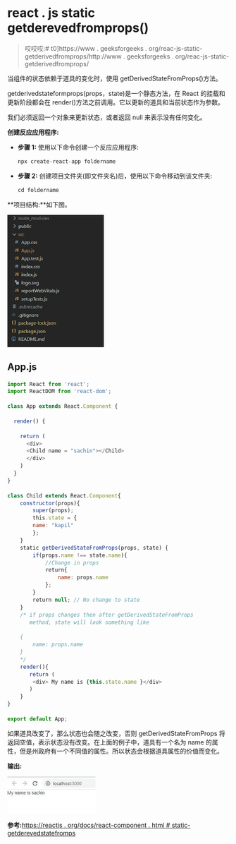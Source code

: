 # react . js static getderevedfromprops()

> 哎哎哎:# t0]https://www . geeksforgeeks . org/reac-js-static-getderivedfromprops/http://www . geeksforgeeks . org/reac-js-static-getderivedfromprops/

当组件的状态依赖于道具的变化时，使用 getDerivedStateFromProps()方法。

getderivedstateformprops(props，state)是一个静态方法，在 React 的挂载和更新阶段都会在 render()方法之前调用。它以更新的道具和当前状态作为参数。

我们必须返回一个对象来更新状态，或者返回 null 来表示没有任何变化。

**创建反应应用程序:**

*   **步骤 1:** 使用以下命令创建一个反应应用程序:

    ```jsx
    npx create-react-app foldername
    ```

*   **步骤 2:** 创建项目文件夹(即文件夹名)后，使用以下命令移动到该文件夹:

    ```jsx
    cd foldername
    ```

**项目结构:**如下图。

![](img/9ad16cb7e3917b189c0c98358d203515.png)

## App.js

```jsx
import React from 'react';
import ReactDOM from 'react-dom';

class App extends React.Component {

  render() {

    return (
      <div>
      <Child name = "sachin"></Child>
      </div>
    )
  }
}

class Child extends React.Component{
    constructor(props){
        super(props);
        this.state = {
        name: "kapil"
        };
    }
    static getDerivedStateFromProps(props, state) {
        if(props.name !== state.name){
            //Change in props
            return{
                name: props.name
            };
        }
        return null; // No change to state
    }
    /* if props changes then after getDerivedStateFromProps
       method, state will look something like 

    {
        name: props.name
    }
    */
    render(){
       return (
        <div> My name is {this.state.name }</div>
       )
    }
}

export default App;
```

如果道具改变了，那么状态也会随之改变，否则 getDerivedStateFromProps 将返回空值，表示状态没有改变。在上面的例子中，道具有一个名为 name 的属性，但是州政府有一个不同值的属性。所以状态会根据道具属性的价值而变化。

**输出:**

![](img/e0c861ce4b8754f6c08dfe9443882682.png)

**参考:**[https://reactjs . org/docs/react-component . html # static-getderevedstatefromps](https://reactjs.org/docs/react-component.html#static-getderivedstatefromprops)